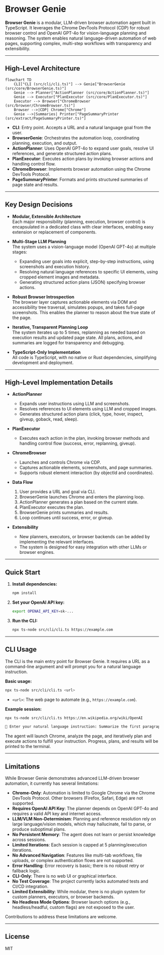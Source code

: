 # Browser Genie

**Browser Genie** is a modular, LLM-driven browser automation agent built in TypeScript. It leverages the Chrome DevTools Protocol (CDP) for robust browser control and OpenAI GPT-4o for vision-language planning and reasoning. The system enables natural language-driven automation of web pages, supporting complex, multi-step workflows with transparency and extensibility.

---

## High-Level Architecture

```
flowchart TD
    CLI["CLI (src/cli/cli.ts)"] --> Genie["BrowserGenie (src/core/BrowserGenie.ts)"]
    Genie --> Planner["ActionPlanner (src/core/ActionPlanner.ts)"]
    Genie --> Executor["PlanExecutor (src/core/PlanExecutor.ts)"]
    Executor --> Browser["ChromeBrowser (src/browser/ChromeBrowser.ts)"]
    Browser -->|CDP| Chrome["Chrome"]
    Genie -->|Summaries| Printer["PageSummaryPrinter (src/extract/PageSummaryPrinter.ts)"]
```

- **CLI**: Entry point. Accepts a URL and a natural language goal from the user.
- **BrowserGenie**: Orchestrates the automation loop, coordinating planning, execution, and output.
- **ActionPlanner**: Uses OpenAI GPT-4o to expand user goals, resolve UI references, and generate structured action plans.
- **PlanExecutor**: Executes action plans by invoking browser actions and handling control flow.
- **ChromeBrowser**: Implements browser automation using the Chrome DevTools Protocol.
- **PageSummaryPrinter**: Formats and prints structured summaries of page state and results.

---

## Key Design Decisions

- **Modular, Extensible Architecture**  
  Each major responsibility (planning, execution, browser control) is encapsulated in a dedicated class with clear interfaces, enabling easy extension or replacement of components.

- **Multi-Stage LLM Planning**  
  The system uses a vision-language model (OpenAI GPT-4o) at multiple stages:
  - Expanding user goals into explicit, step-by-step instructions, using screenshots and execution history.
  - Resolving natural language references to specific UI elements, using cropped element images and metadata.
  - Generating structured action plans (JSON) specifying browser actions.

- **Robust Browser Introspection**  
  The browser layer captures actionable elements via DOM and accessibility tree traversal, simulates popups, and takes full-page screenshots. This enables the planner to reason about the true state of the page.

- **Iterative, Transparent Planning Loop**  
  The system iterates up to 5 times, replanning as needed based on execution results and updated page state. All plans, actions, and summaries are logged for transparency and debugging.

- **TypeScript-Only Implementation**  
  All code is TypeScript, with no native or Rust dependencies, simplifying development and deployment.

---

## High-Level Implementation Details

- **ActionPlanner**  
  - Expands user instructions using LLM and screenshots.
  - Resolves references to UI elements using LLM and cropped images.
  - Generates structured action plans (click, type, hover, inspect, giveup, goback, read, sleep).

- **PlanExecutor**  
  - Executes each action in the plan, invoking browser methods and handling control flow (success, error, replanning, giveup).

- **ChromeBrowser**  
  - Launches and controls Chrome via CDP.
  - Captures actionable elements, screenshots, and page summaries.
  - Supports robust element interaction (by objectId and coordinates).

- **Data Flow**  
  1. User provides a URL and goal via CLI.
  2. BrowserGenie launches Chrome and enters the planning loop.
  3. ActionPlanner generates a plan based on the current state.
  4. PlanExecutor executes the plan.
  5. BrowserGenie prints summaries and results.
  6. Loop continues until success, error, or giveup.

- **Extensibility**  
  - New planners, executors, or browser backends can be added by implementing the relevant interfaces.
  - The system is designed for easy integration with other LLMs or browser engines.

---

## Quick Start

1. **Install dependencies:**
   ```bash
   npm install
   ```

2. **Set your OpenAI API key:**
   ```bash
   export OPENAI_API_KEY=sk-...
   ```

3. **Run the CLI:**
   ```bash
   npx ts-node src/cli/cli.ts https://example.com
   ```

---

## CLI Usage

The CLI is the main entry point for Browser Genie. It requires a URL as a command-line argument and will prompt you for a natural language instruction.

**Basic usage:**
```bash
npx ts-node src/cli/cli.ts <url>
```

- `<url>`: The web page to automate (e.g., `https://example.com`).

**Example session:**
```bash
npx ts-node src/cli/cli.ts https://en.wikipedia.org/wiki/OpenAI

🤖 Enter your natural language instruction: Summarize the first paragraph and list all section headings.
```

The agent will launch Chrome, analyze the page, and iteratively plan and execute actions to fulfill your instruction. Progress, plans, and results will be printed to the terminal.

---

## Limitations

While Browser Genie demonstrates advanced LLM-driven browser automation, it currently has several limitations:

- **Chrome-Only**: Automation is limited to Google Chrome via the Chrome DevTools Protocol. Other browsers (Firefox, Safari, Edge) are not supported.
- **Requires OpenAI API Key**: The planner depends on OpenAI GPT-4o and requires a valid API key and internet access.
- **LLM/VLM Non-Determinism**: Planning and reference resolution rely on large language/vision models, which may hallucinate, fail to parse, or produce suboptimal plans.
- **No Persistent Memory**: The agent does not learn or persist knowledge across sessions.
- **Limited Iterations**: Each session is capped at 5 planning/execution iterations.
- **No Advanced Navigation**: Features like multi-tab workflows, file uploads, or complex authentication flows are not supported.
- **Error Handling**: Error recovery is basic; there is no robust retry or fallback logic.
- **CLI-Only**: There is no web UI or graphical interface.
- **No Test Coverage**: The project currently lacks automated tests and CI/CD integration.
- **Limited Extensibility**: While modular, there is no plugin system for custom planners, executors, or browser backends.
- **No Headless Mode Options**: Browser launch options (e.g., headless/headful, custom flags) are not exposed to the user.

Contributions to address these limitations are welcome.

---

## License

MIT
